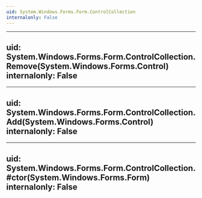 ```yaml
---
uid: System.Windows.Forms.Form.ControlCollection
internalonly: False
---
```


---
uid: System.Windows.Forms.Form.ControlCollection.Remove(System.Windows.Forms.Control)
internalonly: False
---

---
uid: System.Windows.Forms.Form.ControlCollection.Add(System.Windows.Forms.Control)
internalonly: False
---

---
uid: System.Windows.Forms.Form.ControlCollection.#ctor(System.Windows.Forms.Form)
internalonly: False
---
